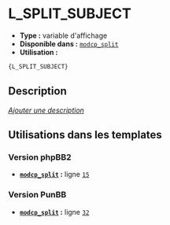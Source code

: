 # L_SPLIT_SUBJECT
* __Type :__ variable d'affichage
* __Disponible dans :__ [`modcp_split`](../tpl/var/modcp_split.md#readme)
* __Utilisation :__

```html
{L_SPLIT_SUBJECT}
```

## Description
[*Ajouter une description*](https://fa-tvars.appspot.com/var/L_SPLIT_SUBJECT)

## Utilisations dans les templates

### Version phpBB2
* __[`modcp_split`](../tpl/var/modcp_split.md#readme) :__ ligne [`15`](../tpl/src/subsilver/modcp_split.tpl#L15)

### Version PunBB
* __[`modcp_split`](../tpl/var/modcp_split.md#readme) :__ ligne [`32`](../tpl/src/punbb/modcp_split.tpl#L32)